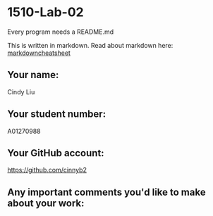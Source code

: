 # 1510-Lab-02

Every program needs a README.md

This is written in markdown. Read about markdown here: [markdowncheatsheet](https://www.markdownguide.org/cheat-sheet/)

## Your name:
Cindy Liu

## Your student number: 
A01270988

## Your GitHub account: 
https://github.com/cinnyb2

## Any important comments you'd like to make about your work:

